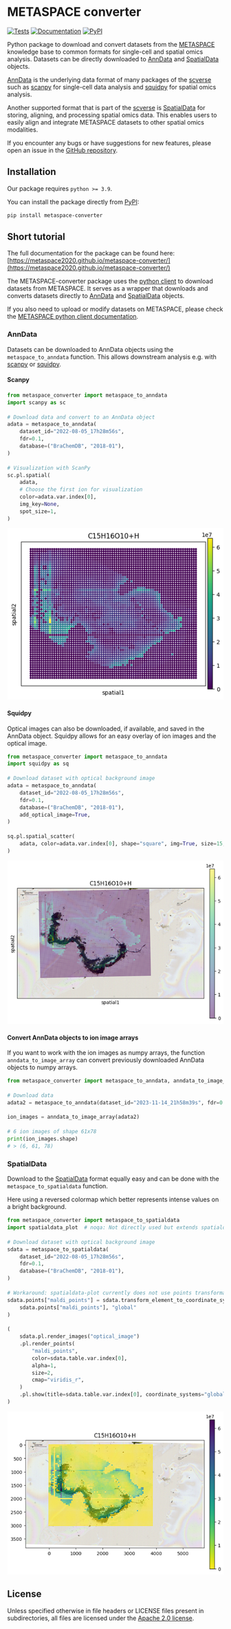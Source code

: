 # METASPACE converter

[![Tests][badge-tests]][link-tests]
[![Documentation][badge-docs]][link-docs]
[![PyPI][badge-pypi]][link-pypi]

Python package to download and convert datasets from the [METASPACE](https://metaspace2020.eu/)
knowledge base to common formats for single-cell and spatial omics analysis.
Datasets can be directly downloaded to
[AnnData](https://anndata.readthedocs.io/en/stable/index.html) and
[SpatialData](https://spatialdata.scverse.org/en/latest/) objects.

[AnnData](https://anndata.readthedocs.io/en/stable/index.html) is the underlying data format
of many packages of the [scverse](https://doi.org/10.1038/s41587-023-01733-8) such as
[scanpy](https://scanpy.readthedocs.io/en/stable/) for single-cell data analysis and
[squidpy](https://squidpy.readthedocs.io/en/stable/index.html) for spatial omics analysis.

Another supported format that is part of the [scverse](https://doi.org/10.1038/s41587-023-01733-8)
is [SpatialData](https://spatialdata.scverse.org/en/latest/) for storing, aligning, and processing spatial omics data. 
This enables users to easily align and integrate METASPACE datasets
to other spatial omics modalities.

If you encounter any bugs or have suggestions for new features, please open an issue in the
[GitHub repository](https://github.com/metaspace2020/metaspace-converter).

## Installation

Our package requires `python >= 3.9`.

You can install the package directly from [PyPI](https://pypi.org/project/metaspace-converter/):
```bash
pip install metaspace-converter
```

## Short tutorial

The full documentation for the package can be found here: [https://metaspace2020.github.io/metaspace-converter/](https://metaspace2020.github.io/metaspace-converter/)

The METASPACE-converter package uses the
[python client](https://github.com/metaspace2020/metaspace/tree/master/metaspace/python-client)
to download datasets from METASPACE.
It serves as a wrapper that downloads and converts datasets directly to
[AnnData](https://anndata.readthedocs.io/en/stable/index.html) and
[SpatialData](https://spatialdata.scverse.org/en/latest/) objects.

If you also need to upload or modify datasets on METASPACE, please check the
[METASPACE python client documentation](https://metaspace2020.readthedocs.io/en/latest/index.html).

### AnnData

Datasets can be downloaded to AnnData objects using the `metaspace_to_anndata` function.
This allows downstream analysis e.g. with [scanpy](https://scanpy.readthedocs.io/en/stable/)
or [squidpy](https://squidpy.readthedocs.io/en/stable/index.html).

#### Scanpy

```python
from metaspace_converter import metaspace_to_anndata
import scanpy as sc

# Download data and convert to an AnnData object
adata = metaspace_to_anndata(
    dataset_id="2022-08-05_17h28m56s",
    fdr=0.1,
    database=("BraChemDB", "2018-01"),
)

# Visualization with ScanPy
sc.pl.spatial(
    adata,
    # Choose the first ion for visualization
    color=adata.var.index[0],
    img_key=None,
    spot_size=1,
)
```

![Image](docs/_static/img/example_img_sc.png)

#### Squidpy

Optical images can also be downloaded, if available, and saved in the AnnData object.
Squidpy allows for an easy overlay of ion images and the optical image.

```python
from metaspace_converter import metaspace_to_anndata
import squidpy as sq

# Download dataset with optical background image
adata = metaspace_to_anndata(
    dataset_id="2022-08-05_17h28m56s",
    fdr=0.1,
    database=("BraChemDB", "2018-01"),
    add_optical_image=True,
)

sq.pl.spatial_scatter(
    adata, color=adata.var.index[0], shape="square", img=True, size=15, alpha=0.5
)
```

![Image](docs/_static/img/example_img_sq.png)

#### Convert AnnData objects to ion image arrays

If you want to work with the ion images as numpy arrays, the function `anndata_to_image_array` can
convert previously downloaded AnnData objects to numpy arrays.

```python
from metaspace_converter import metaspace_to_anndata, anndata_to_image_array

# Download data
adata2 = metaspace_to_anndata(dataset_id="2023-11-14_21h58m39s", fdr=0.1)

ion_images = anndata_to_image_array(adata2)

# 6 ion images of shape 61x78
print(ion_images.shape)
# > (6, 61, 78)
```

### SpatialData

Download to the [SpatialData](https://spatialdata.scverse.org/en/latest/) format equally easy and
can be done with the `metaspace_to_spatialdata` function.

Here using a reversed colormap which better represents intense values on a bright background.

```python
from metaspace_converter import metaspace_to_spatialdata
import spatialdata_plot  # noqa: Not directly used but extends spatialdata

# Download dataset with optical background image
sdata = metaspace_to_spatialdata(
    dataset_id="2022-08-05_17h28m56s",
    fdr=0.1,
    database=("BraChemDB", "2018-01"),
)

# Workaround: spatialdata-plot currently does not use points transformation
sdata.points["maldi_points"] = sdata.transform_element_to_coordinate_system(
    sdata.points["maldi_points"], "global"
)

(
    sdata.pl.render_images("optical_image")
    .pl.render_points(
        "maldi_points",
        color=sdata.table.var.index[0],
        alpha=1,
        size=2,
        cmap="viridis_r",
    )
    .pl.show(title=sdata.table.var.index[0], coordinate_systems="global")
)
```

![Image](docs/_static/img/example_img_sd.png)

## License

Unless specified otherwise in file headers or LICENSE files present in subdirectories, all files are licensed under the [Apache 2.0 license](https://github.com/metaspace2020/metaspace/blob/master/LICENSE).


[badge-docs]: https://img.shields.io/github/actions/workflow/status/metaspace2020/metaspace-converter/docs.yml?label=documentation
[badge-pypi]: https://img.shields.io/pypi/v/metaspace-converter
[badge-tests]: https://img.shields.io/github/actions/workflow/status/metaspace2020/metaspace-converter/tests.yml?branch=master&label=tests
[link-docs]: https://metaspace2020.github.io/metaspace-converter/
[link-pypi]: https://pypi.org/project/metaspace-converter/
[link-tests]: https://github.com/metaspace2020/metaspace-converter/actions/workflows/tests.yml
